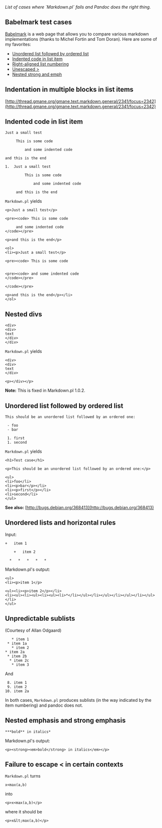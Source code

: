 *List of cases where \`Markdown.pl\` fails and Pandoc does the right
thing.*

Babelmark test cases
--------------------

[Babelmark](http://babelmark.bobtfish.net) is a web page that allows you
to compare various markdown implementations (thanks to Michel Fortin and
Tom Doran). Here are some of my favorites:

-   [Unordered list followed by ordered
    list](http://babelmark.bobtfish.net/?markdown=-+foo%0D%0A-+bar%0D%0A%0D%0A1.+first%0D%0A2.+second%0D%0A&normalize=on)
-   [Indented code in list
    item](http://babelmark.bobtfish.net/?markdown=%2B+++item+1%0D%0A%0D%0A++++%2B+++item+2%0D%0A%0D%0A+*+++*+++*+++*+++*&normalize=on)
-   [Right-aligned list
    numbering](http://babelmark.bobtfish.net/?markdown=+8.+item+1%0D%0A+9.+item+2%0D%0A10.+item+2a&normalize=on)
-   [Unescaped
    &gt;](http://babelmark.bobtfish.net/?markdown=x%3Cmax\(a%2Cb\)%0D%0A&normalize=on)
-   [Nested strong and
    emph](http://babelmark.bobtfish.net/?markdown=***bold**+in+ital*%0D%0A%0D%0A***ital*+in+bold**%0D%0A&normalize=on)

Indentation in multiple blocks in list items
--------------------------------------------

[http://thread.gmane.org/gmane.text.markdown.general/2341/focus=2342](http://thread.gmane.org/gmane.text.markdown.general/2341/focus=2342)

Indented code in list item
--------------------------

```
Just a small test

     This is some code

         and some indented code

and this is the end

1.  Just a small test

         This is some code

             and some indented code

     and this is the end
```

`Markdown.pl` yields

```
<p>Just a small test</p>

<pre><code> This is some code

     and some indented code
</code></pre>

<p>and this is the end</p>

<ol>
<li><p>Just a small test</p>

<pre><code> This is some code


<pre><code> and some indented code
</code></pre>

</code></pre>

<p>and this is the end</p></li>
</ol>
```

Nested divs
-----------

```
<div>
<div>
text
</div>
</div>
```

`Markdown.pl` yields

```
<div>
<div>
text
</div>

<p></div></p>
```

**Note:** This is fixed in Markdown.pl 1.0.2.

Unordered list followed by ordered list
---------------------------------------

```
This should be an unordered list followed by an ordered one:

 - foo
 - bar

 1. first
 1. second
```

`Markdown.pl` yields

```
<h1>Test case</h1>

<p>This should be an unordered list followed by an ordered one:</p>

<ul>
<li>foo</li>
<li><p>bar</p></li>
<li><p>first</p></li>
<li>second</li>
</ul>
```

**See also:**
[http://bugs.debian.org/368413](http://bugs.debian.org/368413)

Unordered lists and horizontal rules
------------------------------------

Input:

```
+   item 1

    +   item 2

  *   *   *   *   *
```

Markdown.pl's output:

```
<ul>
<li><p>item 1</p>

<ul><li><p>item 2</p></li>
<li><ul><li><ul><li><ul><li>*</li></ul></li></ul></li></ul></li></ul></li>
</ul>
```

Unpredictable sublists
----------------------

(Courtesy of Allan Odgaard)

```
   * item 1
 * item 1a
   * item 2
* item 2a
 * item 2b
  * item 2c
   * item 3
```

And

```
 8. item 1
 9. item 2
10. item 2a
```

In both cases, `Markdown.pl` produces sublists (in the way indicated by
the item numbering) and pandoc does not.

Nested emphasis and strong emphasis
-----------------------------------

```
***bold** in italics*
```

Markdown.pl's output:

```
<p><strong><em>bold</strong> in italics</em></p>
```

Failure to escape \< in certain contexts
----------------------------------------

`Markdown.pl` turns

```
x<max(a,b)
```

into

```
<p>x<max(a,b)</p>
```

where it should be

```
<p>x&lt;max(a,b)</p>
```
